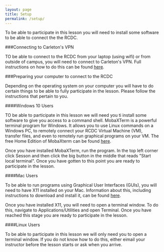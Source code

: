 ```yaml
---
layout: page
title: Setup
permalink: /setup/
---
```


To be able to participate in this lesson you will need to install some software to be able to connect the the RCDC. 


###Connecting to Carleton's VPN

TO be able to connect to the RCDC from your laptop (using wifi) or from outside of campus, you will need to connect to Carleton's VPN. Full instructions on how to do this can be found [here](https://carleton.ca/its/help-centre/remote-access/). 


###Preparing your computer to connect to the RCDC

Depending on the operating system on your computer you will have to do certain things to be able to fully participate in the lesson. Please follow the instructions that pertain to you.


####Windows 10 Users

TO be able to participate in this lesson we will need you ti install some software to give you access to a command shell. MobaXTerm is a powerful terminal program for Windows. It allows you to use Linux commands on a Windows PC, to remotely connect your RCDC Virtual Machine (VM), transfer files, and even to remotely run graphical programs on your VM. The free Home Edition of MobaXterm can be found [here](http://mobaxterm.mobatek.net/download.html).

Once you have installed MobaXTerm, run the program. In the top left corner click Sesson and then click the big button in the middle that reads "Start local terminal". Once you have gotten to this point you are ready to participate in the lesson.

####Mac Users

To be able to run programs using Graphical User Interfaces (GUIs), you will need to have X11 installed on your Mac. Information about this, including instructions to download and install it, can be found [here](https://support.apple.com/en-ca/HT201341). 

Once you have installed X11, you will need to open a terminal window. To do this, navigate to Applications/Utilities and open Terminal. Once you have reached this stage you are ready to participate in the lesson. 

####Linux Users

To be able to participate in this lesson we will only need you to open a terminal window. If you do not know how to do this, either eimail your instructor before the lesson starts or ask when you arrive.




